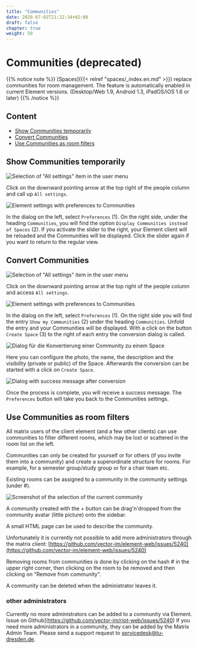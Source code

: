 ```yaml
---
title: "Communities"
date: 2020-07-02T21:22:34+02:00
draft: false
chapter: true
weight: 50
---
```


# Communities (deprecated)

{{% notice note %}}
[Spaces]({{< relref "spaces/_index.en.md" >}}) replace communities for room management. The feature is automatically enabled in current Element versions. (Desktop/Web 1.9, Android 1.3, iPadOS/iOS 1.6 or later)
{{% /notice %}}

## Content
  * [Show Communities temporarily](#show-communities-temporarily)
  * [Convert Communities](#convert-communities)
  * [Use Communities as room filters](#use-communities-as-room-filters)

## Show Communities temporarily

![Selection of "All settings" item in the user menu](/images/06_Settings_en.png)

Click on the downward pointing arrow at the top right of the people column and call up `All settings`.

![Element settings with preferences to Communities](/images/20_Communities_Settings1_en.png)

In the dialog on the left, select `Preferences` (1). On the right side, under the heading `Communities`, you will find the option `Display Communities instead of Spaces` (2). If you activate the slider to the right, your Element client will be reloaded and the Communities will be displayed. Click the slider again if you want to return to the regular view.

## Convert Communities

![Selection of "All settings" item in the user menu](/images/06_Settings_en.png)

Click on the downward pointing arrow at the top right of the people column and access `All settings`.

![Element settings with preferences to Communities](/images/20_Communities_Settings2_en.png)

In the dialog on the left, select `Preferences` (1). On the right side you will find the entry `Show my Communities` (2) under the heading `Communities`. Unfold the entry and your Communities will be displayed. With a click on the button `Create Space` (3) to the right of each entry the conversion dialog is called.

![Dialog für die Konvertierung einer Community zu einem Space](/images/20_Communities_Conversion1_en.png)

Here you can configure the photo, the name, the description and the visibility (private or public) of the Space. Afterwards the conversion can be started with a click on `Create Space`.

![Dialog with success message after conversion](/images/20_Communities_Conversion2_en.png)

Once the process is complete, you will receive a success message. The `Preferences` button will take you back to the Communities settings.

## Use Communities as room filters

All matrix users of the client element (and a few other clients) can use communities to filter different rooms, which may be lost or scattered in the room list on the left.

Communities can only be created for yourself or for others (if you invite them into a community) and create a superordinate structure for rooms. For example, for a semester group/study group or for a chair team etc.

Existing rooms can be assigned to a community in the community settings (under #).

![Screenshot of the selection of the current community](/images/20_Communities.webp)

A community created with the + button can be drag'n'dropped from the community avatar (little picture) onto the sidebar.

A small HTML page can be used to describe the community.

Unfortunately it is currently not possible to add more administrators through the matrix client: [https://github.com/vector-im/element-web/issues/5240](https://github.com/vector-im/element-web/issues/5240)

Removing rooms from communities is done by clicking on the hash # in the upper right corner, then clicking on the room to be removed and then clicking on "Remove from community".

A community can be deleted when the administrator leaves it.

### other administrators

Currently no more administrators can be added to a community via Element. Issue on Github](https://github.com/vector-im/riot-web/issues/5240) If you need more administrators in a community, they can be added by the Matrix Admin Team. Please send a support request to servicedesk@tu-dresden.de.

